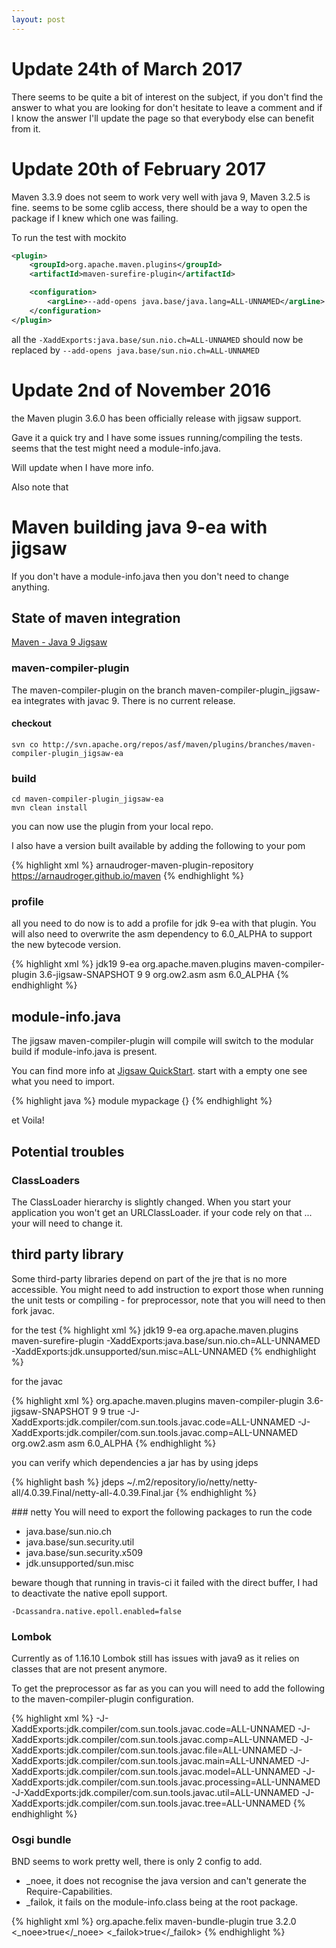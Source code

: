 ```yaml
---
layout: post
---
```


# Update 24th of March 2017

There seems to be quite a bit of interest on the subject, if you don't find the answer to what you are looking for
don't hesitate to leave a comment and if I know the answer I'll update the page so that everybody else can benefit from it.

# Update 20th of February 2017


Maven 3.3.9 does not seem to work very well with java 9, Maven 3.2.5 is fine. 
seems to be some cglib access, there should be a way to open the package if I knew which one was failing.

To run the test with mockito

```xml
<plugin>
    <groupId>org.apache.maven.plugins</groupId>
    <artifactId>maven-surefire-plugin</artifactId>

    <configuration>
        <argLine>--add-opens java.base/java.lang=ALL-UNNAMED</argLine>
    </configuration>
</plugin>
```

all the 
`-XaddExports:java.base/sun.nio.ch=ALL-UNNAMED`
should now be replaced by 
`--add-opens java.base/sun.nio.ch=ALL-UNNAMED`

# Update 2nd of November 2016

the Maven plugin 3.6.0 has been officially release with jigsaw support.

Gave it a quick try and I have some issues running/compiling the tests.
seems that the test might need a module-info.java.

Will update when I have more info.

Also note that 



# Maven building java 9-ea with jigsaw

If you don't have a module-info.java then you don't need to change anything.

## State of maven integration

[Maven - Java 9 Jigsaw](https://cwiki.apache.org/confluence/display/MAVEN/Java+9+-+Jigsaw)


### maven-compiler-plugin

The maven-compiler-plugin on the branch maven-compiler-plugin_jigsaw-ea integrates with javac 9.
There is no current release.

#### checkout

```
svn co http://svn.apache.org/repos/asf/maven/plugins/branches/maven-compiler-plugin_jigsaw-ea
```

### build

```
cd maven-compiler-plugin_jigsaw-ea
mvn clean install
```

you can now use the plugin from your local repo.

I also have a version built available by adding the following to your pom

{% highlight xml %}
<pluginRepositories>
    <pluginRepository>
        <id>arnaudroger-maven-plugin-repository</id>
        <url>https://arnaudroger.github.io/maven</url>
    </pluginRepository>
</pluginRepositories>
{% endhighlight %}

### profile

all you need to do now is to add a profile for jdk 9-ea with that plugin.
You will also need to overwrite the asm dependency to 6.0_ALPHA to support the new bytecode version.

{% highlight xml %}
   <profile>
        <id>jdk19</id>
        <activation>
            <jdk>9-ea</jdk>
        </activation>
        <build>
            <plugins>
                <plugin>
                    <groupId>org.apache.maven.plugins</groupId>
                    <artifactId>maven-compiler-plugin</artifactId>
                    <version>3.6-jigsaw-SNAPSHOT</version>
                    <configuration>
                        <source>9</source>
                        <target>9</target>
                    </configuration>
                    <dependencies>
                        <dependency>
                            <groupId>org.ow2.asm</groupId>
                            <artifactId>asm</artifactId>
                            <version>6.0_ALPHA</version>
                        </dependency>
                    </dependencies>
                </plugin>
            </plugins>
        </build>
    </profile>
{% endhighlight %}

## module-info.java

The jigsaw maven-compiler-plugin will compile will switch to the modular build if module-info.java is present.

You can find more info at [Jigsaw QuickStart](http://openjdk.java.net/projects/jigsaw/quick-start).
start with a empty one see what you need to import.

{% highlight java %}
module mypackage {}
{% endhighlight %}

et Voila!

## Potential troubles

### ClassLoaders

The ClassLoader hierarchy is slightly changed. When you start your application you won't get an URLClassLoader. if your
code rely on that ... your will need to change it.

## third party library

Some third-party libraries depend on part of the jre that is no more accessible. You might need to add instruction
to export those when running the unit tests or compiling - for preprocessor, note that you will need to
then fork javac.

for the test
{% highlight xml %}
<profile>
    <id>jdk19</id>
    <activation>
        <jdk>9-ea</jdk>
    </activation>
    <build>
        <plugins>
            <plugin>
                <groupId>org.apache.maven.plugins</groupId>
                <artifactId>maven-surefire-plugin</artifactId>
                <configuration>
                    <argLine>-XaddExports:java.base/sun.nio.ch=ALL-UNNAMED -XaddExports:jdk.unsupported/sun.misc=ALL-UNNAMED</argLine>
                </configuration>
            </plugin>
        </plugins>
    </build>
</profile>
{% endhighlight %}

for the javac

{% highlight xml %}
<plugin>
    <groupId>org.apache.maven.plugins</groupId>
    <artifactId>maven-compiler-plugin</artifactId>
    <version>3.6-jigsaw-SNAPSHOT</version>
    <configuration>
        <source>9</source>
        <target>9</target>
        <fork>true</fork>
        <compilerArgs>
            <arg>-J-XaddExports:jdk.compiler/com.sun.tools.javac.code=ALL-UNNAMED</arg>
            <arg>-J-XaddExports:jdk.compiler/com.sun.tools.javac.comp=ALL-UNNAMED</arg>
        </compilerArgs>
    </configuration>
    <dependencies>
        <dependency>
            <groupId>org.ow2.asm</groupId>
            <artifactId>asm</artifactId>
            <version>6.0_ALPHA</version>
        </dependency>
    </dependencies>
</plugin>
{% endhighlight %}

you can verify which dependencies a jar has by using jdeps

{% highlight bash %}
jdeps ~/.m2/repository/io/netty/netty-all/4.0.39.Final/netty-all-4.0.39.Final.jar
{% endhighlight %}

### netty
You will need to export the following packages to run the code

* java.base/sun.nio.ch
* java.base/sun.security.util
* java.base/sun.security.x509
* jdk.unsupported/sun.misc

beware though that running in travis-ci it failed with the direct buffer, I had to deactivate the native epoll support.

```
-Dcassandra.native.epoll.enabled=false
```

### Lombok
Currently as of 1.16.10 Lombok still has issues with java9 as it relies on classes that are not present anymore.

To get the preprocessor as far as you can you will need to add the following to the maven-compiler-plugin configuration.

{% highlight xml %}
<compilerArgs>
    <arg>-J-XaddExports:jdk.compiler/com.sun.tools.javac.code=ALL-UNNAMED</arg>
    <arg>-J-XaddExports:jdk.compiler/com.sun.tools.javac.comp=ALL-UNNAMED</arg>
    <arg>-J-XaddExports:jdk.compiler/com.sun.tools.javac.file=ALL-UNNAMED</arg>
    <arg>-J-XaddExports:jdk.compiler/com.sun.tools.javac.main=ALL-UNNAMED</arg>
    <arg>-J-XaddExports:jdk.compiler/com.sun.tools.javac.model=ALL-UNNAMED</arg>
    <arg>-J-XaddExports:jdk.compiler/com.sun.tools.javac.processing=ALL-UNNAMED</arg>
    <arg>-J-XaddExports:jdk.compiler/com.sun.tools.javac.util=ALL-UNNAMED</arg>
    <arg>-J-XaddExports:jdk.compiler/com.sun.tools.javac.tree=ALL-UNNAMED</arg>
</compilerArgs>
{% endhighlight %}


### Osgi bundle

BND seems to work pretty well, there is only 2 config to add.

 * _noee, it does not recognise the java version and can't generate the Require-Capabilities.
 * _failok, it fails on the module-info.class being at the root package.

{% highlight xml %}
<plugin>
    <groupId>org.apache.felix</groupId>
    <artifactId>maven-bundle-plugin</artifactId>
    <extensions>true</extensions>
    <version>3.2.0</version>
    <configuration>
        <instructions>
            <_noee>true</_noee>
            <_failok>true</_failok>
        </instructions>
    </configuration>
</plugin>
{% endhighlight %}

